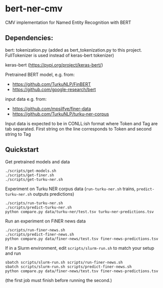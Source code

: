 # bert-ner-cmv
CMV implementation for Named Entity Recognition with BERT
 
## Dependencies:

bert: tokenization.py (added as bert_tokenization.py to this project. FullTokenizer is used instead of keras-bert tokenizer)

keras-bert (https://pypi.org/project/keras-bert/)

Pretrained BERT model, e.g. from:
- https://github.com/TurkuNLP/FinBERT
- https://github.com/google-research/bert

input data e.g. from:
- https://github.com/mpsilfve/finer-data
- https://github.com/TurkuNLP/turku-ner-corpus

Input data is expected to be in CONLL:ish format where Token and Tag are tab separated. 
First string on the line corresponds to Token and second string to Tag
  
## Quickstart

Get pretrained models and data

```
./scripts/get-models.sh
./scripts/get-finer.sh
./scripts/get-turku-ner.sh
```

Experiment on Turku NER corpus data (`run-turku-ner.sh` trains, `predict-turku-ner.sh` outputs predictions)

```
./scripts/run-turku-ner.sh
./scripts/predict-turku-ner.sh
python compare.py data/turku-ner/test.tsv turku-ner-predictions.tsv 
```

Run an experiment on FiNER news data

```
./scripts/run-finer-news.sh
./scripts/predict-finer-news.sh
python compare.py data/finer-news/test.tsv finer-news-predictions.tsv 
```

If in a Slurm environment, edit `scripts/slurm-run.sh` to match your setup and run

```
sbatch scripts/slurm-run.sh scripts/run-finer-news.sh
sbatch scripts/slurm-run.sh scripts/predict-finer-news.sh
python compare.py data/finer-news/test.tsv finer-news-predictions.tsv
```

(the first job must finish before running the second.)
